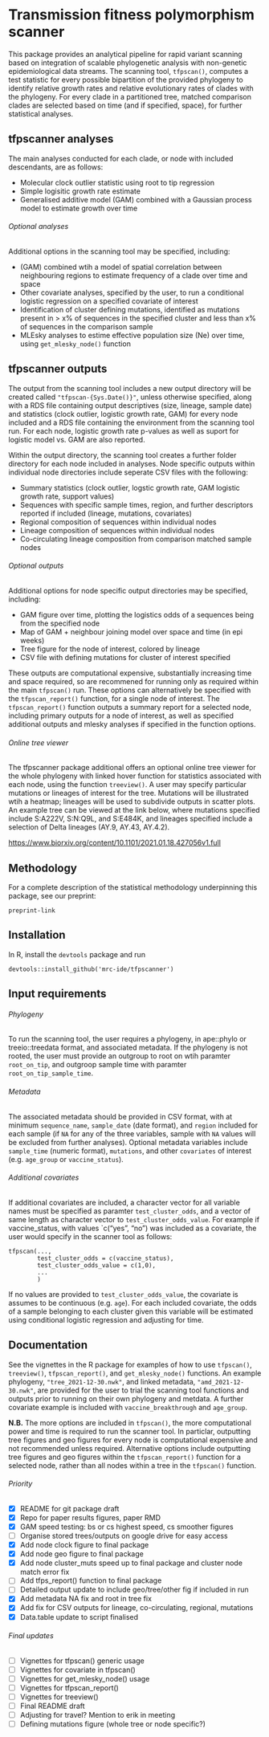 
<!-- README.md is generated from README.Rmd. Please edit that file -->

# Transmission fitness polymorphism scanner

This package provides an analytical pipeline for rapid variant scanning
based on integration of scalable phylogenetic analysis with non-genetic
epidemiological data streams. The scanning tool, `tfpscan()`, computes a
test statistic for every possible bipartition of the provided phylogeny
to identify relative growth rates and relative evolutionary rates of
clades with the phylogeny. For every clade in a partitioned tree,
matched comparison clades are selected based on time (and if specified,
space), for further statistical analyses.

## tfpscanner analyses

The main analyses conducted for each clade, or node with included
descendants, are as follows:

  - Molecular clock outlier statistic using root to tip regression
  - Simple logisitic growth rate estimate
  - Generalised additive model (GAM) combined with a Gaussian process
    model to estimate growth over time

###### Optional analyses

Additional options in the scanning tool may be specified, including:

  - (GAM) combined wtih a model of spatial correlation between
    neighbouring regions to estimate frequency of a clade over time and
    space
  - Other covariate analyses, specified by the user, to run a
    conditional logistic regression on a specified covariate of interest
  - Identification of cluster defining mutations, identified as
    mutations present in \> x% of sequences in the specified cluster and
    less than x% of sequences in the comparison sample
  - MLEsky analyses to estime effective population size (Ne) over time,
    using `get_mlesky_node()` function

## tfpscanner outputs

The output from the scanning tool includes a new output directory will
be created called `"tfpscan-{Sys.Date()}"`, unless otherwise specified,
along with a RDS file containing output descriptives (size, lineage,
sample date) and statistics (clock outlier, logistic growth rate, GAM)
for every node included and a RDS file containing the environment from
the scanning tool run. For each node, logistic growth rate p-values as
well as suport for logistic model vs. GAM are also reported.

Within the output directory, the scanning tool creates a further folder
directory for each node included in analyses. Node specific outputs
within individual node directories include seperate CSV files with the
following:

  - Summary statistics (clock outlier, logstic growth rate, GAM logistic
    growth rate, support values)
  - Sequences with specific sample times, region, and further
    descriptors reported if included (lineage, mutations, covariates)
  - Regional composition of sequences within individual nodes
  - Lineage composition of sequences within individual nodes
  - Co-circulating lineage composition from comparison matched sample
    nodes

###### Optional outputs

Additional options for node specific output directories may be
specified, including:

  - GAM figure over time, plotting the logistics odds of a sequences
    being from the specified node
  - Map of GAM + neighbour joining model over space and time (in epi
    weeks)
  - Tree figure for the node of interest, colored by lineage
  - CSV file with defining mutations for cluster of interest specified

These outputs are computational expensive, substantially increasing time
and space required, so are recommened for running only as required
within the main `tfpscan()` run. These options can alternatively be
specified with the `tfpscan_report()` function, for a single node of
interest. The `tfpscan_report()` function outputs a summary report for a
selected node, including primary outputs for a node of interest, as well
as specified additional outputs and mlesky analyses if specified in the
function options.

###### Online tree viewer

The tfpscanner package additional offers an optional online tree viewer
for the whole phylogeny with linked hover function for statistics
associated with each node, using the function `treeview()`. A user may
specify particular mutations or lineages of interest for the tree.
Mutations will be illustrated wtih a heatmap; lineages will be used to
subdivide outputs in scatter plots. An example tree can be viewed at the
link below, where mutations specified include S:A222V, S:N:Q9L, and
S:E484K, and lineages specified include a selection of Delta lineages
(AY.9, AY.43, AY.4.2).

<https://www.biorxiv.org/content/10.1101/2021.01.18.427056v1.full>

## Methodology

For a complete description of the statistical methodology underpinning
this package, see our preprint:

`preprint-link`

## Installation

In R, install the `devtools` package and run

    devtools::install_github('mrc-ide/tfpscanner')

## Input requirements

###### Phylogeny

To run the scanning tool, the user requires a phylogeny, in ape::phylo
or treeio::treedata format, and associated metadata. If the phylogeny is
not rooted, the user must provide an outgroup to root on wtih paramter
`root_on_tip`, and outgroop sample time with paramter
`root_on_tip_sample_time`.

###### Metadata

The associated metadata should be provided in CSV format, with at
minimum `sequence_name`, `sample_date` (date format), and `region`
included for each sample (if `NA` for any of the three variables, sample
with `NA` values will be excluded from further analyses). Optional
metadata variables include `sample_time` (numeric format), `mutations`,
and other `covariates` of interest (e.g. `age_group` or
`vaccine_status`).

###### Additional covariates

If additional covariates are included, a character vector for all
variable names must be specified as paramter `test_cluster_odds`, and a
vector of same length as character vector to `test_cluster_odds_value`.
For example if vaccine\_status, with values \`c(“yes”, “no”) was
included as a covariate, the user would specify in the scanner tool as
follows:

    tfpscan(..., 
            test_cluster_odds = c(vaccine_status),
            test_cluster_odds_value = c(1,0),
            ...
            )

If no values are provided to `test_cluster_odds_value`, the covariate is
assumes to be continuous (e.g. `age`). For each included covariate, the
odds of a sample belonging to each cluster given this variable will be
estimated using conditional logistic regression and adjusting for time.

## Documentation

See the vignettes in the R package for examples of how to use
`tfpscan()`, `treeview()`, `tfpscan_report()`, and `get_mlesky_node()`
functions. An example phylogeny, `"tree_2021-12-30.nwk"`, and linked
metadata, `"amd_2021-12-30.nwk"`, are provided for the user to trial the
scanning tool functions and outputs prior to running on their own
phylogeny and metdata. A further covariate example is included with
`vaccine_breakthrough` and `age_group`.

**N.B.** The more options are included in `tfpscan()`, the more
computational power and time is required to run the scanner tool. In
particlar, outputting tree figures and geo figures for every node is
computational expensive and not recommended unless required. Alternative
options include outputting tree figures and geo figures within the
`tfpscan_report()` function for a selected node, rather than all nodes
within a tree in the `tfpscan()` function.

###### Priority

  - [x] README for git package draft
  - [x] Repo for paper results figures, paper RMD
  - [x] GAM speed testing: bs or cs highest speed, cs smoother figures
  - [ ] Organise stored trees/outputs on google drive for easy access
  - [x] Add node clock figure to final package  
  - [x] Add node geo figure to final package  
  - [x] Add node cluster\_muts speed up to final package and cluster
    node match error fix
  - [ ] Add tfps\_report() function to final package
  - [ ] Detailed output update to include geo/tree/other fig if included
    in run
  - [x] Add metadata NA fix and root in tree fix
  - [x] Add fix for CSV outputs for lineage, co-circulating, regional,
    mutations
  - [x] Data.table update to script finalised

###### Final updates

  - [ ] Vignettes for tfpscan() generic usage
  - [ ] Vignettes for covariate in tfpscan()
  - [ ] Vignettes for get\_mlesky\_node() usage
  - [ ] Vignettes for tfpscan\_report()  
  - [ ] Vignettes for treeview()  
  - [ ] Final README draft
  - [ ] Adjusting for travel? Mention to erik in meeting
  - [ ] Defining mutations figure (whole tree or node specific?)
